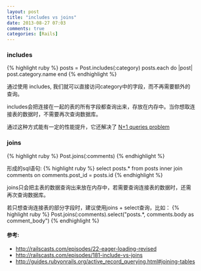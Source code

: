 ```yaml
---
layout: post
title: "includes vs joins"
date: 2013-08-27 07:03
comments: true
categories: [Rails]
---
```


### includes
{% highlight ruby %}
posts = Post.includes(:category)
posts.each do |post|
  post.category.name
end
{% endhighlight %}

通过使用 includes, 我们就可以直接访问category中的字段，而不再需要额外的查询。

includes会把连接在一起的表的所有字段都查询出来，存放在内存中。当你想取连接表的数据时，不需要再次查询数据库。

通过这种方式能有一定的性能提升，它还解决了 [N+1 queries problem](http://guides.rubyonrails.org/active_record_querying.html#eager-loading-associations)

### joins
{% highlight ruby %}
Post.joins(:comments)
{% endhighlight %}

形成的sql语句:
{% highlight ruby %}
select posts.* from posts inner join comments on comments.post_id = posts.id
{% endhighlight %}

joins只会把主表的数据查询出来放在内存中，若需要查询连接表的数据时，还需再次查询数据库。

若只想查询连接表的部分字段时，建议使用joins + select查询，比如：
{% highlight ruby %}
Post.joins(:comments).select("posts.*, comments.body as comment_body")
{% endhighlight %}

#### 参考:
* http://railscasts.com/episodes/22-eager-loading-revised
* http://railscasts.com/episodes/181-include-vs-joins
* http://guides.rubyonrails.org/active_record_querying.html#joining-tables
